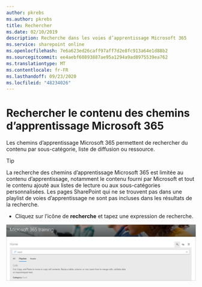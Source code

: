 ```yaml
---
author: pkrebs
ms.author: pkrebs
title: Rechercher
ms.date: 02/10/2019
description: Recherche dans les voies d’apprentissage Microsoft 365
ms.service: sharepoint online
ms.openlocfilehash: 7e6a623ed26caff97aff7d2e8fc913a64e1d88b2
ms.sourcegitcommit: ee4aebf60893887ae95a1294a9ad8975539ea762
ms.translationtype: MT
ms.contentlocale: fr-FR
ms.lasthandoff: 09/23/2020
ms.locfileid: "48234026"
---
```

# <a name="search-for-microsoft-365-learning-pathways-content"></a>Rechercher le contenu des chemins d’apprentissage Microsoft 365

Les chemins d’apprentissage Microsoft 365 permettent de rechercher du contenu par sous-catégorie, liste de diffusion ou ressource. 

> [!TIP]
> La recherche des chemins d’apprentissage Microsoft 365 est limitée au contenu d’apprentissage, notamment le contenu fourni par Microsoft et tout le contenu ajouté aux listes de lecture ou aux sous-catégories personnalisées. Les pages SharePoint qui ne se trouvent pas dans une playlist de voies d’apprentissage ne sont pas incluses dans les résultats de la recherche.     

- Cliquez sur l’icône de **recherche** et tapez une expression de recherche. 

![cg-search.png](media/cg-search.png)


